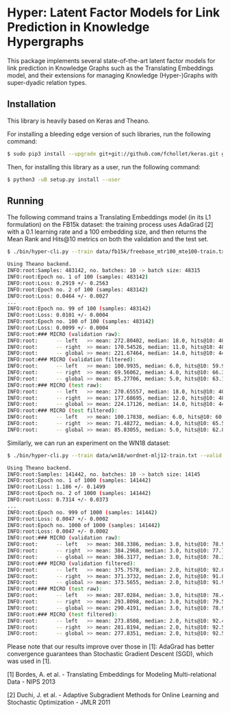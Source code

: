 # Hyper: Latent Factor Models for Link Prediction in Knowledge Hypergraphs

This package implements several state-of-the-art latent factor models for link prediction in Knowledge Graphs such as the Translating Embeddings model, and their extensions for managing Knowledge (Hyper-)Graphs with super-dyadic relation types.

## Installation

This library is heavily based on Keras and Theano.

For installing a bleeding edge version of such libraries, run the following command:

```bash
$ sudo pip3 install --upgrade git+git://github.com/fchollet/keras.git git+git://github.com/Theano/Theano.git
```

Then, for installing this library as a user, run the following command:

```bash
$ python3 -uB setup.py install --user
```

## Running

The following command trains a Translating Embeddings model (in its L1 formulation) on the FB15k dataset: the training process uses AdaGrad [2] with a 0.1 learning rate and a 100 embedding size, and then returns the Mean Rank and Hits@10 metrics on both the validation and the test set.

```bash
$ ./bin/hyper-cli.py --train data/fb15k/freebase_mtr100_mte100-train.txt --valid data/fb15k/freebase_mtr100_mte100-valid.txt --test data/fb15k/freebase_mtr100_mte100-test.txt --epochs 100 --optimizer adagrad --lr 0.1 --batches 10 --model TransE --similarity L1 --entity-embedding-size 100 --predicate-embedding-size 100

Using Theano backend.
INFO:root:Samples: 483142, no. batches: 10 -> batch size: 48315
INFO:root:Epoch no. 1 of 100 (samples: 483142)
INFO:root:Loss: 0.2919 +/- 0.2563
INFO:root:Epoch no. 2 of 100 (samples: 483142)
INFO:root:Loss: 0.0464 +/- 0.0027
...
INFO:root:Epoch no. 99 of 100 (samples: 483142)
INFO:root:Loss: 0.0101 +/- 0.0004
INFO:root:Epoch no. 100 of 100 (samples: 483142)
INFO:root:Loss: 0.0099 +/- 0.0004
INFO:root:### MICRO (validation raw):
INFO:root:      -- left   >> mean: 272.80402, median: 18.0, hits@10: 40.446%
INFO:root:      -- right  >> mean: 170.54526, median: 11.0, hits@10: 48.964%
INFO:root:      -- global >> mean: 221.67464, median: 14.0, hits@10: 44.705%
INFO:root:### MICRO (validation filtered):
INFO:root:      -- left   >> mean: 100.9935, median: 6.0, hits@10: 59.958%
INFO:root:      -- right  >> mean: 69.56062, median: 4.0, hits@10: 66.312%
INFO:root:      -- global >> mean: 85.27706, median: 5.0, hits@10: 63.135%
INFO:root:### MICRO (test raw):
INFO:root:      -- left   >> mean: 270.65557, median: 18.0, hits@10: 40.709%
INFO:root:      -- right  >> mean: 177.68695, median: 12.0, hits@10: 48.096%
INFO:root:      -- global >> mean: 224.17126, median: 14.0, hits@10: 44.402%
INFO:root:### MICRO (test filtered):
INFO:root:      -- left   >> mean: 100.17838, median: 6.0, hits@10: 60.199%
INFO:root:      -- right  >> mean: 71.48272, median: 4.0, hits@10: 65.535%
INFO:root:      -- global >> mean: 85.83055, median: 5.0, hits@10: 62.867%
```

Similarly, we can run an experiment on the WN18 dataset:

```bash
$ ./bin/hyper-cli.py --train data/wn18/wordnet-mlj12-train.txt --valid data/wn18/wordnet-mlj12-valid.txt --test data/wn18/wordnet-mlj12-test.txt --epochs 1000 --optimizer adagrad --lr 0.1 --batches 10 --model TransE --similarity L1 --entity-embedding-size 20 --predicate-embedding-size 20 --margin 2

Using Theano backend.
INFO:root:Samples: 141442, no. batches: 10 -> batch size: 14145
INFO:root:Epoch no. 1 of 1000 (samples: 141442)
INFO:root:Loss: 1.186 +/- 0.1499
INFO:root:Epoch no. 2 of 1000 (samples: 141442)
INFO:root:Loss: 0.7314 +/- 0.0373
...
INFO:root:Epoch no. 999 of 1000 (samples: 141442)
INFO:root:Loss: 0.0047 +/- 0.0002
INFO:root:Epoch no. 1000 of 1000 (samples: 141442)
INFO:root:Loss: 0.0047 +/- 0.0002
INFO:root:### MICRO (validation raw):
INFO:root:      -- left   >> mean: 388.3386, median: 3.0, hits@10: 78.94%
INFO:root:      -- right  >> mean: 384.2968, median: 3.0, hits@10: 77.72%
INFO:root:      -- global >> mean: 386.3177, median: 3.0, hits@10: 78.33%
INFO:root:### MICRO (validation filtered):
INFO:root:      -- left   >> mean: 375.7578, median: 2.0, hits@10: 92.08%
INFO:root:      -- right  >> mean: 371.3732, median: 2.0, hits@10: 91.82%
INFO:root:      -- global >> mean: 373.5655, median: 2.0, hits@10: 91.95%
INFO:root:### MICRO (test raw):
INFO:root:      -- left   >> mean: 287.0284, median: 3.0, hits@10: 78.4%
INFO:root:      -- right  >> mean: 293.8098, median: 3.0, hits@10: 79.52%
INFO:root:      -- global >> mean: 290.4191, median: 3.0, hits@10: 78.96%
INFO:root:### MICRO (test filtered):
INFO:root:      -- left   >> mean: 273.8508, median: 2.0, hits@10: 92.44%
INFO:root:      -- right  >> mean: 281.8194, median: 2.0, hits@10: 92.56%
INFO:root:      -- global >> mean: 277.8351, median: 2.0, hits@10: 92.5%
```

Please note that our results improve over those in [1]: AdaGrad has better convergence guarantees than Stochastic Gradient Descent (SGD), which was used in [1].

[1] Bordes, A. et al. - Translating Embeddings for Modeling Multi-relational Data - NIPS 2013

[2] Duchi, J. et al. - Adaptive Subgradient Methods for Online Learning and Stochastic Optimization - JMLR 2011
